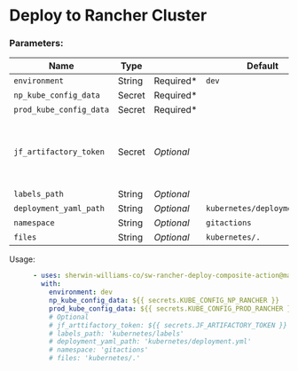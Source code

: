 # Deploy to Rancher Cluster

### Parameters: 
Name | Type |        | Default | Notes |
---  | ---  | ---------- | ------- | ----- |
`environment` | String | Required* | `dev`
`np_kube_config_data` | Secret | Required* |
`prod_kube_config_data` | Secret | Required* |
`jf_artifactory_token` | Secret | *Optional* | | You must provide this parameter if you are using JFrog Artifactory*
`labels_path`| String | *Optional* | 
`deployment_yaml_path` | String | *Optional* | `kubernetes/deployment.yml`
`namespace` | String | *Optional* | `gitactions`
`files`| String | *Optional* | `kubernetes/.`

Usage:
```yaml
      - uses: sherwin-williams-co/sw-rancher-deploy-composite-action@main
        with:
          environment: dev
          np_kube_config_data: ${{ secrets.KUBE_CONFIG_NP_RANCHER }}
          prod_kube_config_data: ${{ secrets.KUBE_CONFIG_PROD_RANCHER }}
          # Optional
          # jf_arttifactory_token: ${{ secrets.JF_ARTIFACTORY_TOKEN }}
          # labels_path: 'kubernetes/labels'
          # deployment_yaml_path: 'kubernetes/deployment.yml'
          # namespace: 'gitactions'
          # files: 'kubernetes/.'
```

